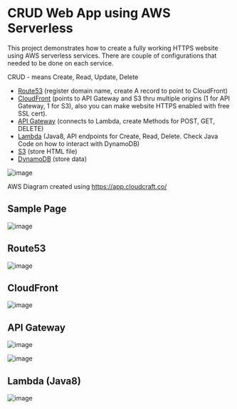 CRUD Web App using AWS Serverless
=================================

This project demonstrates how to create a fully working HTTPS website using AWS serverless services. There are couple of configurations that needed to be done on each service. 

CRUD - means Create, Read, Update, Delete

- [Route53](https://console.aws.amazon.com/route53) (register domain name, create A record to point to CloudFront)
- [CloudFront](https://console.aws.amazon.com/cloudfront) (points to API Gateway and S3 thru multiple origins (1 for API Gateway, 1 for S3), also you can make website HTTPS enabled with free SSL cert).
- [API Gateway](https://console.aws.amazon.com/apigateway) (connects to Lambda, create Methods for POST, GET, DELETE)
- [Lambda](https://console.aws.amazon.com/lambda) (Java8, API endpoints for Create, Read, Delete. Check Java Code on how to interact with DynamoDB)
- [S3](https://s3.console.aws.amazon.com/) (store HTML file) 
- [DynamoDB](https://console.aws.amazon.com/dynamodb) (store data)

![image](https://user-images.githubusercontent.com/4587445/123011931-ec4e4c00-d3f3-11eb-9df3-8970de879024.png)

AWS Diagram created using https://app.cloudcraft.co/

Sample Page
-----------

![image](https://user-images.githubusercontent.com/4587445/123012513-f3298e80-d3f4-11eb-8de6-4dd2851cbd4e.png)

Route53
-------

![image](https://user-images.githubusercontent.com/4587445/123012756-6d5a1300-d3f5-11eb-88dd-c4738871e079.png)

CloudFront
----------

![image](https://user-images.githubusercontent.com/4587445/123012940-caee5f80-d3f5-11eb-8b35-e73e8ce27796.png)

API Gateway
-----------

![image](https://user-images.githubusercontent.com/4587445/123014465-e5760800-d3f8-11eb-9d95-5033bedfdfc2.png)

![image](https://user-images.githubusercontent.com/4587445/123017595-77810f00-d3ff-11eb-8274-06da05808d0f.png)

Lambda (Java8)
--------------

![image](https://user-images.githubusercontent.com/4587445/123014570-1ce4b480-d3f9-11eb-8a13-ca2dd884625b.png)


